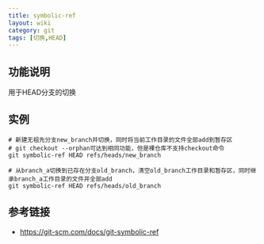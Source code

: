 ```yaml
---
title: symbolic-ref
layout: wiki
category: git
tags: [切换,HEAD]
---
```


## 功能说明

用于HEAD分支的切换

## 实例

~~~Text
# 新建无祖先分支new_branch并切换，同时将当前工作目录的文件全部add到暂存区
# git checkout --orphan可达到相同功能，但是裸仓库不支持checkout命令
git symbolic-ref HEAD refs/heads/new_branch

# 从branch_a切换到已存在分支old_branch，清空old_branch工作目录和暂存区，同时继承branch_a工作目录的文件并全部add
git symbolic-ref HEAD refs/heads/old_branch
~~~

## 参考链接

* <https://git-scm.com/docs/git-symbolic-ref>
